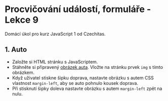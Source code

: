 # Procvičování událostí, formuláře - Lekce 9

Domácí úkol pro kurz JavaScript 1 od Czechitas.

## 1. Auto

- Založte si HTML stránku s JavaScriptem.
- Stáhněte si připravený [obrázek auta](https://kodim.cz/cms/assets/kurzy/javascript-vyuka/js-1/udalosti-formulare/ulozky-na-doma/cvdoma%3Eauto/car.png). Vložte na stránku prvek `img` s tímto obrázkem.
- Když uživatel stiskne šipku doprava, nastavte obrázku s autem CSS vlastnost `margin-left`, aby se auto pohnulo kousek doprava.
- Při stisknutí šipky doleva nastavte obrázku s autem `margin-left` zpět na nulu.